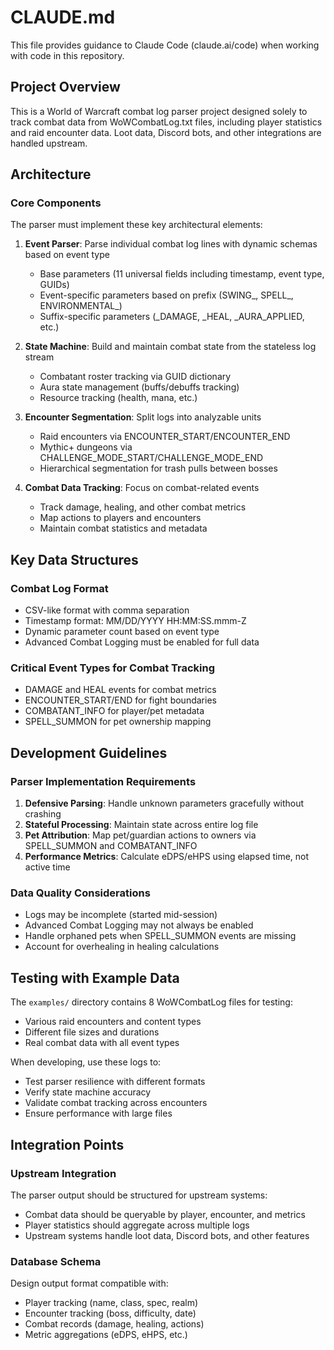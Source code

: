 # CLAUDE.md

This file provides guidance to Claude Code (claude.ai/code) when working with code in this repository.

## Project Overview

This is a World of Warcraft combat log parser project designed solely to track combat data from WoWCombatLog.txt files, including player statistics and raid encounter data. Loot data, Discord bots, and other integrations are handled upstream.

## Architecture

### Core Components

The parser must implement these key architectural elements:

1. **Event Parser**: Parse individual combat log lines with dynamic schemas based on event type
   - Base parameters (11 universal fields including timestamp, event type, GUIDs)
   - Event-specific parameters based on prefix (SWING_, SPELL_, ENVIRONMENTAL_)
   - Suffix-specific parameters (_DAMAGE, _HEAL, _AURA_APPLIED, etc.)

2. **State Machine**: Build and maintain combat state from the stateless log stream
   - Combatant roster tracking via GUID dictionary
   - Aura state management (buffs/debuffs tracking)
   - Resource tracking (health, mana, etc.)

3. **Encounter Segmentation**: Split logs into analyzable units
   - Raid encounters via ENCOUNTER_START/ENCOUNTER_END
   - Mythic+ dungeons via CHALLENGE_MODE_START/CHALLENGE_MODE_END
   - Hierarchical segmentation for trash pulls between bosses

4. **Combat Data Tracking**: Focus on combat-related events
   - Track damage, healing, and other combat metrics
   - Map actions to players and encounters
   - Maintain combat statistics and metadata

## Key Data Structures

### Combat Log Format
- CSV-like format with comma separation
- Timestamp format: MM/DD/YYYY HH:MM:SS.mmm-Z
- Dynamic parameter count based on event type
- Advanced Combat Logging must be enabled for full data

### Critical Event Types for Combat Tracking
- DAMAGE and HEAL events for combat metrics
- ENCOUNTER_START/END for fight boundaries
- COMBATANT_INFO for player/pet metadata
- SPELL_SUMMON for pet ownership mapping

## Development Guidelines

### Parser Implementation Requirements
1. **Defensive Parsing**: Handle unknown parameters gracefully without crashing
2. **Stateful Processing**: Maintain state across entire log file
3. **Pet Attribution**: Map pet/guardian actions to owners via SPELL_SUMMON and COMBATANT_INFO
4. **Performance Metrics**: Calculate eDPS/eHPS using elapsed time, not active time

### Data Quality Considerations
- Logs may be incomplete (started mid-session)
- Advanced Combat Logging may not always be enabled
- Handle orphaned pets when SPELL_SUMMON events are missing
- Account for overhealing in healing calculations

## Testing with Example Data

The `examples/` directory contains 8 WoWCombatLog files for testing:
- Various raid encounters and content types
- Different file sizes and durations
- Real combat data with all event types

When developing, use these logs to:
- Test parser resilience with different formats
- Verify state machine accuracy
- Validate combat tracking across encounters
- Ensure performance with large files

## Integration Points

### Upstream Integration
The parser output should be structured for upstream systems:
- Combat data should be queryable by player, encounter, and metrics
- Player statistics should aggregate across multiple logs
- Upstream systems handle loot data, Discord bots, and other features

### Database Schema
Design output format compatible with:
- Player tracking (name, class, spec, realm)
- Encounter tracking (boss, difficulty, date)
- Combat records (damage, healing, actions)
- Metric aggregations (eDPS, eHPS, etc.)
